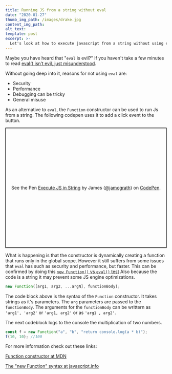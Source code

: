 ```yaml
---
title: Running JS from a string without eval
date: "2020-01-27"
thumb_img_path: /images/drake.jpg
content_img_path:
alt_text:
template: post
excerpt: >-
  Let's look at how to execute javascript from a string without using eval.
---
```


Maybe you have heard that "`eval` is evil?" If you haven't take a few minutes to read <a href="https://humanwhocodes.com/blog/2013/06/25/eval-isnt-evil-just-misunderstood/">eval() isn’t evil, just misunderstood</a>.

Without going deep into it, reasons for not using `eval` are:

- Security
- Performance
- Debugging can be tricky
- General misuse

As an alternative to `eval`, the `Function` constructor can be used to run Js from a string. The following codepen uses it to add a click event to the button.

<p class="codepen" data-height="376" data-theme-id="32872" data-default-tab="result" data-user="jamcgrath" data-slug-hash="GRgepeR" style="height: 376px; box-sizing: border-box; display: flex; align-items: center; justify-content: center; border: 2px solid; margin: 1em 0; padding: 1em;" data-pen-title="Execute JS in String">
  <span>See the Pen <a href="https://codepen.io/jamcgrath/pen/GRgepeR">
  Execute JS in String</a> by James (<a href="https://codepen.io/jamcgrath">@jamcgrath</a>)
  on <a href="https://codepen.io">CodePen</a>.</span>
</p>
<script async src="https://static.codepen.io/assets/embed/ei.js"></script>

What is happening is that the constructor is dynamically creating a function that runs only in the global scope. However it still suffers from some issues that `eval` has such as security and performance, but faster. This can be confirmed by doing this <a href="https://www.measurethat.net/Benchmarks/Show/2858/0/eval-vs-new-function">`new Function()` vs `eval()` test</a> Also because the code is a string it may prevent some JS engine optimizations.

```js
new Function([arg1, arg2, ...argN], functionBody);
```

The code block above is the syntax of the `Function` constructor. It takes strings as it's parameters. The `arg` parameters are passed to the `functionBody`. The arguments for the `functionBody` can be writtern as `'arg1', 'arg2'` or `'arg1, arg2'` or as `'arg1 , arg2'`.

The next codeblock logs to the console the multiplication of two numbers.

```js
const f = new Function("a", "b", "return console.log(a * b)");
f(10, 10); //100
```

For more information check out these links:

<a href="https://developer.mozilla.org/en-US/docs/Web/JavaScript/Reference/Global_Objects/Function">
Function constructor at MDN</a>

<a href="https://javascript.info/new-function">The "new Function" syntax at javascript.info</a>
